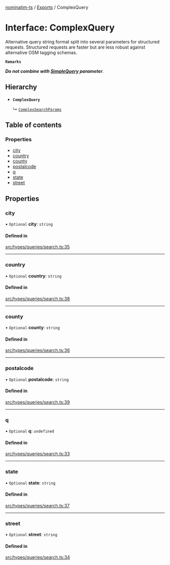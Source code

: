 [nominatim-ts](../README.md) / [Exports](../modules.md) / ComplexQuery

# Interface: ComplexQuery

Alternative query string format split into several parameters for structured requests.
Structured requests are faster but are less robust against alternative OSM tagging schemas.

**`Remarks`**

***Do not combine with [SimpleQuery](SimpleQuery.md) parameter***.

## Hierarchy

- **`ComplexQuery`**

  ↳ [`ComplexSearchParams`](ComplexSearchParams.md)

## Table of contents

### Properties

- [city](ComplexQuery.md#city)
- [country](ComplexQuery.md#country)
- [county](ComplexQuery.md#county)
- [postalcode](ComplexQuery.md#postalcode)
- [q](ComplexQuery.md#q)
- [state](ComplexQuery.md#state)
- [street](ComplexQuery.md#street)

## Properties

### city

• `Optional` **city**: `string`

#### Defined in

[src/types/queries/search.ts:35](https://github.com/blksnk/nominatim-js/blob/a025e65/src/types/queries/search.ts#L35)

___

### country

• `Optional` **country**: `string`

#### Defined in

[src/types/queries/search.ts:38](https://github.com/blksnk/nominatim-js/blob/a025e65/src/types/queries/search.ts#L38)

___

### county

• `Optional` **county**: `string`

#### Defined in

[src/types/queries/search.ts:36](https://github.com/blksnk/nominatim-js/blob/a025e65/src/types/queries/search.ts#L36)

___

### postalcode

• `Optional` **postalcode**: `string`

#### Defined in

[src/types/queries/search.ts:39](https://github.com/blksnk/nominatim-js/blob/a025e65/src/types/queries/search.ts#L39)

___

### q

• `Optional` **q**: `undefined`

#### Defined in

[src/types/queries/search.ts:33](https://github.com/blksnk/nominatim-js/blob/a025e65/src/types/queries/search.ts#L33)

___

### state

• `Optional` **state**: `string`

#### Defined in

[src/types/queries/search.ts:37](https://github.com/blksnk/nominatim-js/blob/a025e65/src/types/queries/search.ts#L37)

___

### street

• `Optional` **street**: `string`

#### Defined in

[src/types/queries/search.ts:34](https://github.com/blksnk/nominatim-js/blob/a025e65/src/types/queries/search.ts#L34)
